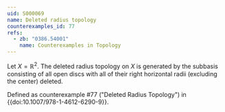 ```yaml
---
uid: S000069
name: Deleted radius topology
counterexamples_id: 77
refs:
  - zb: "0386.54001" 
    name: Counterexamples in Topology
---
```

Let $X = \mathbb{R}^2$. The deleted radius topology on $X$ is generated by the subbasis consisting of all open discs with all of their right horizontal radii (excluding the center) deleted.

Defined as counterexample #77 ("Deleted Radius Topology")
in {{doi:10.1007/978-1-4612-6290-9}}.
